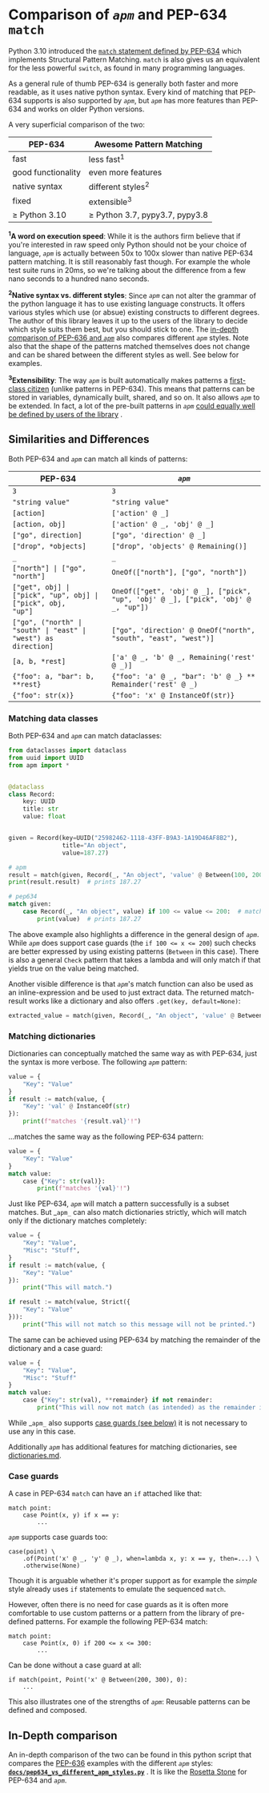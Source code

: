# Comparison of _`apm`_ and PEP-634 `match`

Python 3.10 introduced the
[`match` statement defined by PEP-634](https://www.python.org/dev/peps/pep-0634/)
which implements Structural Pattern Matching. `match` is also gives us an equivalent for the less powerful `switch`, as
found in many programming languages.

As a general rule of thumb PEP-634 is generally both faster and more readable, as it uses native python syntax. Every
kind of matching that PEP-634 supports is also supported by _`apm`_, but _`apm`_
has more features than PEP-634 and works on older Python versions.

A very superficial comparison of the two:

| PEP-634            | Awesome Pattern Matching       |
| ------------------ | -------------------------------|
| fast               | less fast<sup>1</sup>          |
| good functionality | even more features             |
| native syntax      | different styles<sup>2</sup>   |
| fixed              | extensible<sup>3</sup>         |
| ≥ Python 3.10      | ≥ Python 3.7, pypy3.7, pypy3.8 |

**<sup>1</sup>A word on execution speed**: While it is the authors firm believe that if you're interested in raw speed
only Python should not be your choice of language, _`apm`_
is actually between 50x to 100x slower than native PEP-634 pattern matching. It is still reasonably fast though. For
example the whole test suite runs in 20ms, so we're talking about the difference from a few nano seconds to a hundred
nano seconds.

**<sup>2</sup>Native syntax vs. different styles**: Since _`apm`_ can not alter the grammar of the python language it
has to use existing language constructs. It offers various styles which use (or absue) existing constructs to different
degrees. The author of this library leaves it up to the users of the library to decide which style suits them best, but
you should stick to one.
The [in-depth comparison of PEP-636 and _`apm`_](https://github.com/scravy/awesome-pattern-matching/blob/main/docs/pep634_vs_different_apm_styles.py)
also compares different _`apm`_ styles. Note also that the shape of the patterns matched themselves does not change and
can be shared between the different styles as well. See below for examples.

**<sup>3</sup>Extensibility**: The way _`apm`_ is built automatically makes patterns a
[first-class citizen](https://en.wikipedia.org/wiki/First-class_citizen)
(unlike patterns in PEP-634). This means that patterns can be stored in variables, dynamically built, shared, and so on.
It also allows _`apm`_ to be extended. In fact, a lot of the pre-built patterns in _`apm`_
[could equally well be defined by users of the library](https://github.com/scravy/awesome-pattern-matching/blob/main/apm/patterns.py)
.

## Similarities and Differences

Both PEP-634 and _`apm`_ can match all kinds of patterns:

| PEP-634 | _`apm`_ |
| ------- | ------- |
| `3` | `3`|
| `"string value"` | `"string value"` |
| `[action]` | `['action' @ _]` |
| `[action, obj]` | `['action' @ _, 'obj' @ _]` |
| `["go", direction]` | `["go", 'direction' @ _]` |
| `["drop", *objects]` | `["drop", 'objects' @ Remaining()]` |
| `_` | `_` |
| <code>["north"] &#124; ["go", "north"]</code> | `OneOf(["north"], ["go", "north"])` |
| <code>["get", obj] &#124; ["pick", "up", obj] &#124; ["pick", obj, "up"]</code> | `OneOf(["get", 'obj' @ _], ["pick", "up", 'obj' @ _], ["pick", 'obj' @ _, "up"])` |
| <code>["go", ("north" &#124; "south" &#124; "east" &#124; "west") as direction]</code> | `["go", 'direction' @ OneOf("north", "south", "east", "west")]` |
| `[a, b, *rest]` | `['a' @ _, 'b' @ _, Remaining('rest' @ _)]` |
| `{"foo": a, "bar": b, **rest}` | `{"foo": 'a' @ _, "bar": 'b' @ _} ** Remainder('rest' @ _)` |
| `{"foo": str(x)}` | `{"foo": 'x' @ InstanceOf(str)}` |

### Matching data classes

Both PEP-634 and _`apm`_ can match dataclasses:

```python
from dataclasses import dataclass
from uuid import UUID
from apm import *


@dataclass
class Record:
    key: UUID
    title: str
    value: float


given = Record(key=UUID("25982462-1118-43FF-B9A3-1A19D46AF8B2"),
               title="An object",
               value=187.27)

# apm
result = match(given, Record(_, "An object", 'value' @ Between(100, 200)))
print(result.result)  # prints 187.27

# pep634
match given:
    case Record(_, "An object", value) if 100 <= value <= 200:  # matches
        print(value)  # prints 187.27
```

The above example also highlights a difference in the general design of _`apm`_. While _`apm`_ does support case
guards (the `if 100 <= x <= 200`) such checks are better expressed by using existing patterns (`Between` in this case).
There is also a general `Check` pattern that takes a lambda and will only match if that yields true on the value being
matched.

Another visible difference is that _`apm`_'s match function can also be used as an inline-expression and be used to just
extract data. The returned match-result works like a dictionary and also offers `.get(key, default=None)`:

```python
extracted_value = match(given, Record(_, "An object", 'value' @ Between(100, 200))).get('result', 0)
```

### Matching dictionaries

Dictionaries can conceptually matched the same way as with PEP-634, just the syntax is more verbose. The
following _`apm`_ pattern:

```python
value = {
    "Key": "Value"
}
if result := match(value, {
    "Key": 'val' @ InstanceOf(str)
}):
    print(f"matches '{result.val}'!")
```

...matches the same way as the following PEP-634 pattern:

```python
value = {
    "Key": "Value"
}
match value:
    case {"Key": str(val)}:
        print(f"matches '{val}'!")
```

Just like PEP-634, _`apm`_ will match a pattern successfully is a subset matches. But _`apm_` can also match
dictionaries strictly, which will match only if the dictionary matches completely:

```python
value = {
    "Key": "Value",
    "Misc": "Stuff",
}
if result := match(value, {
    "Key": "Value"
}):
    print("This will match.")

if result := match(value, Strict({
    "Key": "Value"
})):
    print("This will not match so this message will not be printed.")
```

The same can be achieved using PEP-634 by matching the remainder of the dictionary and a case guard:

```python
value = {
    "Key": "Value",
    "Misc": "Stuff"
}
match value:
    case {"Key": str(val), **remainder} if not remainder:
        print("This will now not match (as intended) as the remainder is explicitly checked to be empty.")
```

While _`apm_` also supports [case guards (see below)](#case-guards) it is not necessary to use any in this case.

Additionally _`apm`_ has additional features for matching dictionaries, see [dictionaries.md](dictionaries.md).

### Case guards

A case in PEP-634 `match` can have an `if` attached like that:

```
match point:
    case Point(x, y) if x == y:
        ...
```

_`apm`_ supports case guards too:

```
case(point) \
    .of(Point('x' @ _, 'y' @ _), when=lambda x, y: x == y, then=...) \
    .otherwise(None)
```

Though it is arguable whether it's proper support as for example the _simple_
style already uses `if` statements to emulate the sequenced `match`.

However, often there is no need for case guards as it is often more comfortable to use custom patterns or a pattern from
the library of pre-defined patterns. For example the following PEP-634 match:

```
match point:
    case Point(x, 0) if 200 <= x <= 300:
        ...
```

Can be done without a case guard at all:

```
if match(point, Point('x' @ Between(200, 300), 0):
    ...
```

This also illustrates one of the strengths of _`apm`_: Reusable patterns can be defined and composed.

## In-Depth comparison

An in-depth comparison of the two can be found in this python script that compares
the [PEP-636](https://www.python.org/dev/peps/pep-0636/) examples with the different _`apm`_
styles: **[`docs/pep634_vs_different_apm_styles.py`](https://github.com/scravy/awesome-pattern-matching/blob/main/docs/pep634_vs_different_apm_styles.py)**
. It is like the [Rosetta Stone](https://en.wikipedia.org/wiki/Rosetta_Stone) for PEP-634 and _`apm`_.


